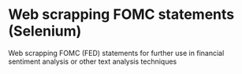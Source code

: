 # Web scrapping FOMC statements (Selenium)
Web scrapping FOMC (FED) statements for further use in financial sentiment analysis or other text analysis techniques
